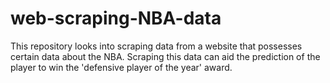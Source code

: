 # web-scraping-NBA-data
This repository looks into scraping data from a website that possesses certain data about the NBA. Scraping this data can aid the prediction of the player to win the 'defensive player of the year' award.
